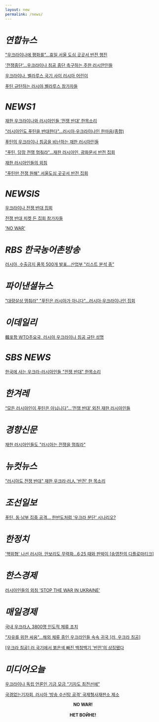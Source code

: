 ```yaml
---
layout: new
permalink: /news/
---
```


<h1><i>연합뉴스</i></h1>
    <p><a href="https://m.yna.co.kr/view/AKR20220424036800004?section=society/all" target="_blank">"우크라이나에 평화를"…휴일 서울 도심 곳곳서 반전 행진</a></p>
    <p><a href="https://m.yna.co.kr/view/IPT20220312000007365?input=kkt" target="_blank">'전쟁중단'…우크라이나 침공 중단 촉구하는 주한 러시안인들</a></p>
    <p><a href="https://n.news.naver.com/article/001/0013031178" target="_blank">우크라이나, 벨라루스 국기 사이 러시아 어린이</a></p>
    <p><a href="https://n.news.naver.com/article/001/0013031188" target="_blank">푸틴 규탄하는 러시아,벨라루스 참가자들</a></p>

<h1><i>NEWS1</i></h1>
    <p><a href="https://m.news1.kr/articles/?4613501#_enliple" target="_blank">재한 우크라이나와 러시아인들 ‘전쟁 반대’ 한목소리</a></p>
    <p><a href="https://www.news1.kr/articles/?4606844" target="_blank">"러시아인도 푸틴을 반대한다"…러시아·우크라이나인 한마음(종합)</a></p>
    <p><a href="https://n.news.naver.com/article/421/0005949701?lfrom=comment" target="_blank">푸틴의 우크라이나 침공을 비난하는 재한 러시아인들</a></p>
    <p><a href="https://www.news1.kr/articles/?4606172" target="_blank">"푸틴, 당장 전쟁 멈춰라"…재한 러시아인, 광화문서 반전 집회</a></p>
    <p><a href="https://n.news.naver.com/article/421/0005949719" target="_blank">재한 러시아인들의 외침</a></p>
    <p><a href="https://news.nate.com/view/20220228n02285" target="_blank">"푸틴만 전쟁 원해" 서울도심 곳곳서 반전 집회</a></p>

<h1><i>NEWSIS</i></h1>
    <p><a href="https://n.news.naver.com/article/003/0011044157" target="_blank">우크라이나 전쟁 반대 집회</a></p>
    <p><a href="https://n.news.naver.com/article/003/0011044139" target="_blank">전쟁 반대 피켓 든 집회 참가자들</a></p>
    <p><a href="https://n.news.naver.com/article/003/0011044148" target="_blank">'NO WAR'</a></p>

<h1><i>RBS 한국농어촌방송</i></h1>
    <p><a href="http://www.newskr.kr/news/articleView.html?idxno=75601" target="_blank">러시아, 수출금지 품목 500개 발표…산업부 "리스트 분석 중"</a></p>

<h1><i>파이낸셜뉴스</i></h1>
    <p><a href="https://www.fnnews.com/news/202203201556471942" target="_blank">"대량살상 멈춰라" "푸틴은 러시아가 아니다"…러시아·우크라이나인 집회</a></p>

<h1><i>이데일리</i></h1>
    <p><a href="https://www.edaily.co.kr/news/read?newsId=04339446632263648&mediaCodeNo=257" target="_blank">韓포함 WTO주요국, 러시아 우크라이나 침공 규탄 성명</a></p>

<h1><i>SBS NEWS</i></h1>
    <p><a href="https://news.sbs.co.kr/news/endPage.do?news_id=N1006657281" target="_blank">한국에 사는 우크라-러시아인들 "전쟁 반대" 한목소리</a></p>

<h1><i>한겨레</i></h1>
    <p><a href="https://m.hani.co.kr/arti/society/society_general/1032827.html#cb" target="_blank">“모든 러시아인이 푸틴은 아닙니다”…‘전쟁 반대’ 외친 재한 러시아인들</a></p>

<h1><i>경향신문</i></h1>
    <p><a href="https://m.khan.co.kr/national/national-general/article/202203122047001#c2b" target="_blank">재한 러시아인들도 "러시아는 전쟁을 멈춰라"</a></p>

<h1><i>뉴컷뉴스</i></h1>
    <p><a href="https://www.nocutnews.co.kr/news/5714861" target="_blank">"러시아도 전쟁 반대" 재한 우크라·러人 '반전' 한 목소리</a></p>

<h1><i>조선일보</i></h1>
    <p><a href="https://www.chosun.com/international/international_general/2022/03/28/7XOJMFEICRCHJDTCYJTYVTXUP4/" target="_blank">푸틴, 동·남부 집중 공격… 한반도처럼 ‘우크라 분단’ 시나리오?</a></p>

<h1><i>한정치</i></h1>
    <p><a href="https://www.hankyung.com/politics/article/202203032971i" target="_blank">'핵위협' 나선 러시아, 안보리도 무력화…6·25 때와 판박이 [송영찬의 디플로마티크]</a></p>

<h1><i>한스경제</i></h1>
    <p><a href="http://www.sporbiz.co.kr/news/articleView.html?idxno=613177" target="_blank">러시아인들의 외침 'STOP THE WAR IN UKRAINE'</a></p>

<h1><i>매일경제</i></h1>
    <p><a href="https://www.mk.co.kr/news/society/view/2022/02/189433/" target="_blank">국내 우크라人 3800명 인도적 체류 조치</a></p>
    <p><a href="https://www.mk.co.kr/news/world/view/2022/02/189162/" target="_blank">"자유를 위한 싸움"…해외 체류 중인 우크라인들 속속 귀국 [러, 우크라 침공]</a></p>
    <p><a href="https://www.mk.co.kr/news/world/view/2022/04/299348/" target="_blank">[우크라 침공] 러 국기에서 붉은색 빠진 백청백기 '반전'의 상징됐다</a></p>

<h1><i>미디어오늘</i></h1>
    <p><a href="http://www.mediatoday.co.kr/news/articleView.html?idxno=302705" target="_blank">우크라이나 독립 언론인 기금 모금 “기자도 최전선에”</a></p>
    <p><a href="http://www.mediatoday.co.kr/news/articleView.html?idxno=302731" target="_blank">국경없는기자회, 러시아 ‘방송 수신탑 공격’ 국제형사재판소 제소 </a></p>


<div class="nowar">
<b><center><p></p>NO WAR!<br><br>НЕТ ВОЙНЕ!</center></b>
</div><p></p>
